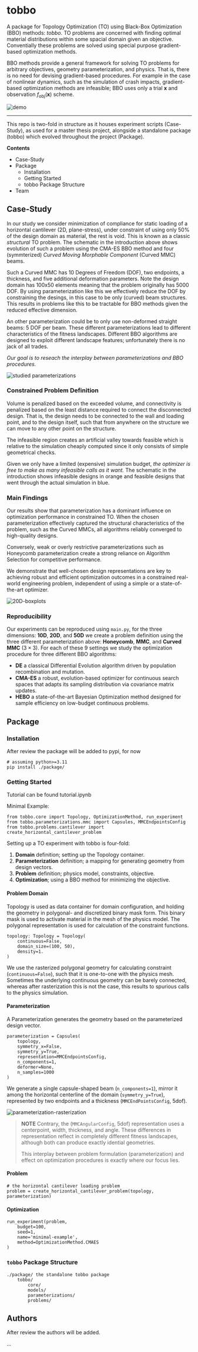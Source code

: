 # tobbo
A package for Topology Optimization (TO) using Black-Box Optimization (BBO) methods: *tobbo*. TO problems are concerned with finding optimal material distributions within some spacial domain given an objective. Conventially these problems are solved using special purpose gradient-based optimization methods.

BBO methods provide a general framework for solving TO problems for arbitrary objectives, geometry parameterization, and physics. That is, there is no need for devising gradient-based procedures. For example in the case of nonlinear dynamics, such as the simulation of crash impacts, gradient-based optimization methods are infeasible; BBO uses only a trial $\mathbf{x}$ and observation $f_\text{obj}(\mathbf{x})$ scheme.

![demo](./package/assets/demo.svg)

-------

This repo is two-fold in structure as it houses experiment scripts (Case-Study), as used for a master thesis project, alongside a standalone package (tobbo) which evolved throughout the project (Package).

**Contents**
- Case-Study
- Package
    - Installation
    - Getting Started
    - tobbo Package Structure
- Team


## Case-Study
In our study we consider minimization of compliance for static loading of a horizontal cantilever (2D, plane-stress), under constraint of using only 50% of the design domain as material, the rest is void. This is known as a classic *structural* TO problem. The schematic in the introduction above shows evolution of such a problem using the CMA-ES BBO method and four (symmterized) *Curved Moving Morphable Component* (Curved MMC) beams.

Such a Curved MMC has 10 Degrees of Freedom (DOF), two endpoints, a thickness, and five additional deformation parameters. Note the design domain has 100x50 elements meaning that the problem originally has 5000 DOF. By using parameterization like this we effectively reduce the DOF by constraining the desings, in this case to be only (curved) beam structures. This results in problems like this to be tractable for BBO methods given the reduced effective dimension.

An other parameterization could be to only use non-deformed straight beams: 5 DOF per beam. These different parameterizations lead to different characteristics of the fitness landscapes. Different BBO algorithms are designed to exploit different landscape features; unfortunately there is no jack of all trades. 

*Our goal is to reseach the interplay between parameterizations and  BBO procedures.*

![studied parameterizations](./package/assets/parameterizations.png)

### Constrained Problem Definition
Volume is penalized based on the exceeded volume, and connectivity is penalized based on the least distance required to connect the disconnected design. That is, the design needs to be connected to the wall and loading point, and to the design itself, such that from anywhere on the structure we can move to any other point on the structure.

The infeasible region creates an artificial valley towards feasible which is relative to the simulation cheaply computed since it only consists of simple geometrical checks.

Given we only have a limited (expensive) simulation budget, *the optimizer is free to make as many infeasible calls as it want.* The schematic in the introduction shows infeasible designs in orange and feasible designs that went through the actual simulation in blue.

### Main Findings
Our results show that parameterization has a dominant influence on optimization performance in constrained TO. When the chosen parameterization effectively captured the structural characteristics of the problem, such as the Curved MMCs, all algorithms reliably converged to high-quality designs. 

Conversely, weak or overly restrictive parameterizations such as Honeycomb parameterization create a strong reliance on Algorithm Selection for competitive performance.

We demonstrate that well-chosen design representations are key to achieving robust and efficient optimization outcomes in a constrained real-world engineering problem, independent of using a simple or a state-of-the-art optimizer.

![20D-boxplots](./package/assets/20D-boxplots.svg)

### Reproducibility
Our experiments can be reproduced using `main.py`, for the three dimensions: **10D**, **20D**, and **50D** we create a problem definition using the three different parameterization above: **Honeycomb**, **MMC**, and **Curved MMC** ($3\times3$). For each of these 9 settings we study the optimization procedure for three different BBO algorithms:
- **DE** a classical Differential Evolution algorithm driven by population recombination and mutation.
- **CMA-ES** a robust, evolution-based optimizer for continuous search spaces that adapts its sampling distribution via covariance matrix updates.
- **HEBO** a state-of-the-art Bayesian Optimization method designed for sample efficiency on low-budget continuous problems.

## Package
### Installation

After review the package will be added to pypi, for now

```
# assuming python>=3.11 
pip install ./package/
```

### Getting Started

Tutorial can be found tutorial.ipynb

Minimal Example:
```[language=python]
from tobbo.core import Topology, OptimizationMethod, run_experiment
from tobbo.parameterizations.mmc import Capsules, MMCEndpointsConfig
from tobbo.problems.cantilever import create_horizontal_cantilever_problem
```

Setting up a TO experiment with tobbo is four-fold:

1) **Domain** definition; setting up the Topology container.
2) **Parameterization** definition; a mapping for generating geometry from design vectors.
3) **Problem** definition; physics model, constraints, objective.
3) **Optimization**; using a BBO method for minimizing the objective.


#### Problem Domain 
Topology is used as data container for domain configuration, and holding the geometry in polygonal- and discretized binary mask form. This binary mask is used to activate material in the mesh of the physics model. The polygonal representation is used for calculation of the constraint functions. 
```
topology: Topology = Topology(
    continuous=False,
    domain_size=(100, 50),
    density=1.
)
```
We use the rasterized polygonal geometry for calculating constraint (`continuous=False`), such that it is one-to-one with the physics mesh. Sometimes the underlying continuous geometry can be barely connected, whereas after rasterization this is not the case, this results to spurious calls to the physics simulation.

#### Parameterization
A Parameterization generates the geometry based on the parameterized design vector.
```
parameterization = Capsules(
    topology,
    symmetry_x=False,
    symmetry_y=True,
    representation=MMCEndpointsConfig, 
    n_components=1,
    deformer=None,
    n_samples=1000
)
```
We generate a single capsule-shaped beam (`n_components=1`), mirror it among the horizontal centerline of the domain (`symmetry_y=True`), represented by two endpoints and a thickness (`MMCEndPointsConfig`, 5dof). 

![parameterization-rasterization](package/assets/rasterization.svg)

> **NOTE** Contrary, the (`MMCAngularConfig`, 5dof) representation uses a centerpoint, width, thickness, and angle. These differences in representation reflect in completely different fitness landscapes, although both can produce exactly idential geometries. 
>
> This interplay between problem formulation (parameterization) and effect on optimization procedures is exactly where our focus lies.

#### Problem
```
# the horizontal cantilever loading problem
problem = create_horizontal_cantilever_problem(topology, parameterization)
```
#### Optimization

```
run_experiment(problem, 
    budget=100, 
    seed=1, 
    name='minimal-example', 
    method=OptimizationMethod.CMAES
)
```

### `tobbo` Package Structure

```
./package/ the standalone tobbo package
    tobbo/
        core/
        models/
        parameterizations/
        problems/
```


## Authors
After review the authors will be added.

...